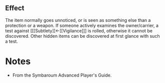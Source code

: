 ## Effect
The item normally goes unnoticed, or is seen as something else than a protection or a weapon. If someone actively examines the owner/carrier, a test against \[[[Subtlety]]←[[Vigilance]]\] is rolled, otherwise it cannot be discovered. Other hidden items can be discovered at first glance with such a test.
# Notes
* From the Symbaroum Advanced Player's Guide.